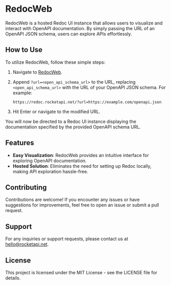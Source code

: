 # RedocWeb

RedocWeb is a hosted Redoc UI instance that allows users to visualize and interact with OpenAPI documentation. By simply passing the URL of an OpenAPI JSON schema, users can explore APIs effortlessly.

## How to Use

To utilize RedocWeb, follow these simple steps:

1. Navigate to [RedocWeb](https://redoc.rocketapi.net/).
2. Append `?url=<open_api_schema_url>` to the URL, replacing `<open_api_schema_url>` with the URL of your OpenAPI JSON schema. For example:

   ```
   https://redoc.rocketapi.net/?url=https://example.com/openapi.json
   ```

3. Hit Enter or navigate to the modified URL.

You will now be directed to a Redoc UI instance displaying the documentation specified by the provided OpenAPI schema URL.

## Features

- **Easy Visualization**: RedocWeb provides an intuitive interface for exploring OpenAPI documentation.
- **Hosted Solution**: Eliminates the need for setting up Redoc locally, making API exploration hassle-free.

## Contributing

Contributions are welcome! If you encounter any issues or have suggestions for improvements, feel free to open an issue or submit a pull request.

## Support

For any inquiries or support requests, please contact us at hello@rocketapi.net.

## License

This project is licensed under the MIT License - see the LICENSE file for details.
